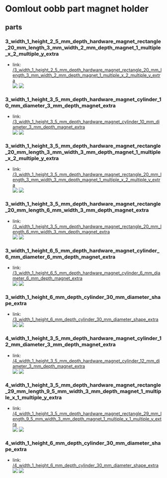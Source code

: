 # Oomlout oobb part magnet holder


## parts

### 3_width_1_height_2_5_mm_depth_hardware_magnet_rectangle_20_mm_length_3_mm_width_2_mm_depth_magnet_1_multiple_x_2_multiple_y_extra
* link: [/3_width_1_height_2_5_mm_depth_hardware_magnet_rectangle_20_mm_length_3_mm_width_2_mm_depth_magnet_1_multiple_x_2_multiple_y_extra](3_width_1_height_2_5_mm_depth_hardware_magnet_rectangle_20_mm_length_3_mm_width_2_mm_depth_magnet_1_multiple_x_2_multiple_y_extra)  
![](3_width_1_height_2_5_mm_depth_hardware_magnet_rectangle_20_mm_length_3_mm_width_2_mm_depth_magnet_1_multiple_x_2_multiple_y_extra/3dpr_300.png)  ![](3_width_1_height_2_5_mm_depth_hardware_magnet_rectangle_20_mm_length_3_mm_width_2_mm_depth_magnet_1_multiple_x_2_multiple_y_extra/image_300.jpg)
 

### 3_width_1_height_3_5_mm_depth_hardware_magnet_cylinder_10_mm_diameter_3_mm_depth_magnet_extra
* link: [/3_width_1_height_3_5_mm_depth_hardware_magnet_cylinder_10_mm_diameter_3_mm_depth_magnet_extra](3_width_1_height_3_5_mm_depth_hardware_magnet_cylinder_10_mm_diameter_3_mm_depth_magnet_extra)  
![](3_width_1_height_3_5_mm_depth_hardware_magnet_cylinder_10_mm_diameter_3_mm_depth_magnet_extra/3dpr_300.png)  ![](3_width_1_height_3_5_mm_depth_hardware_magnet_cylinder_10_mm_diameter_3_mm_depth_magnet_extra/image_300.jpg)
 

### 3_width_1_height_3_5_mm_depth_hardware_magnet_rectangle_20_mm_length_3_mm_width_3_mm_depth_magnet_1_multiple_x_2_multiple_y_extra
* link: [/3_width_1_height_3_5_mm_depth_hardware_magnet_rectangle_20_mm_length_3_mm_width_3_mm_depth_magnet_1_multiple_x_2_multiple_y_extra](3_width_1_height_3_5_mm_depth_hardware_magnet_rectangle_20_mm_length_3_mm_width_3_mm_depth_magnet_1_multiple_x_2_multiple_y_extra)  
![](3_width_1_height_3_5_mm_depth_hardware_magnet_rectangle_20_mm_length_3_mm_width_3_mm_depth_magnet_1_multiple_x_2_multiple_y_extra/3dpr_300.png)  ![](3_width_1_height_3_5_mm_depth_hardware_magnet_rectangle_20_mm_length_3_mm_width_3_mm_depth_magnet_1_multiple_x_2_multiple_y_extra/image_300.jpg)
 

### 3_width_1_height_3_5_mm_depth_hardware_magnet_rectangle_20_mm_length_6_mm_width_3_mm_depth_magnet_extra
* link: [/3_width_1_height_3_5_mm_depth_hardware_magnet_rectangle_20_mm_length_6_mm_width_3_mm_depth_magnet_extra](3_width_1_height_3_5_mm_depth_hardware_magnet_rectangle_20_mm_length_6_mm_width_3_mm_depth_magnet_extra)  
![](3_width_1_height_3_5_mm_depth_hardware_magnet_rectangle_20_mm_length_6_mm_width_3_mm_depth_magnet_extra/3dpr_300.png)  ![](3_width_1_height_3_5_mm_depth_hardware_magnet_rectangle_20_mm_length_6_mm_width_3_mm_depth_magnet_extra/image_300.jpg)
 

### 3_width_1_height_6_5_mm_depth_hardware_magnet_cylinder_6_mm_diameter_6_mm_depth_magnet_extra
* link: [/3_width_1_height_6_5_mm_depth_hardware_magnet_cylinder_6_mm_diameter_6_mm_depth_magnet_extra](3_width_1_height_6_5_mm_depth_hardware_magnet_cylinder_6_mm_diameter_6_mm_depth_magnet_extra)  
![](3_width_1_height_6_5_mm_depth_hardware_magnet_cylinder_6_mm_diameter_6_mm_depth_magnet_extra/3dpr_300.png)  ![](3_width_1_height_6_5_mm_depth_hardware_magnet_cylinder_6_mm_diameter_6_mm_depth_magnet_extra/image_300.jpg)
 

### 3_width_1_height_6_mm_depth_cylinder_30_mm_diameter_shape_extra
* link: [/3_width_1_height_6_mm_depth_cylinder_30_mm_diameter_shape_extra](3_width_1_height_6_mm_depth_cylinder_30_mm_diameter_shape_extra)  
![](3_width_1_height_6_mm_depth_cylinder_30_mm_diameter_shape_extra/3dpr_300.png)  ![](3_width_1_height_6_mm_depth_cylinder_30_mm_diameter_shape_extra/image_300.jpg)
 

### 4_width_1_height_3_5_mm_depth_hardware_magnet_cylinder_12_mm_diameter_3_mm_depth_magnet_extra
* link: [/4_width_1_height_3_5_mm_depth_hardware_magnet_cylinder_12_mm_diameter_3_mm_depth_magnet_extra](4_width_1_height_3_5_mm_depth_hardware_magnet_cylinder_12_mm_diameter_3_mm_depth_magnet_extra)  
![](4_width_1_height_3_5_mm_depth_hardware_magnet_cylinder_12_mm_diameter_3_mm_depth_magnet_extra/3dpr_300.png)  ![](4_width_1_height_3_5_mm_depth_hardware_magnet_cylinder_12_mm_diameter_3_mm_depth_magnet_extra/image_300.jpg)
 

### 4_width_1_height_3_5_mm_depth_hardware_magnet_rectangle_29_mm_length_9_5_mm_width_3_mm_depth_magnet_1_multiple_x_1_multiple_y_extra
* link: [/4_width_1_height_3_5_mm_depth_hardware_magnet_rectangle_29_mm_length_9_5_mm_width_3_mm_depth_magnet_1_multiple_x_1_multiple_y_extra](4_width_1_height_3_5_mm_depth_hardware_magnet_rectangle_29_mm_length_9_5_mm_width_3_mm_depth_magnet_1_multiple_x_1_multiple_y_extra)  
![](4_width_1_height_3_5_mm_depth_hardware_magnet_rectangle_29_mm_length_9_5_mm_width_3_mm_depth_magnet_1_multiple_x_1_multiple_y_extra/3dpr_300.png)  ![](4_width_1_height_3_5_mm_depth_hardware_magnet_rectangle_29_mm_length_9_5_mm_width_3_mm_depth_magnet_1_multiple_x_1_multiple_y_extra/image_300.jpg)
 

### 4_width_1_height_6_mm_depth_cylinder_30_mm_diameter_shape_extra
* link: [/4_width_1_height_6_mm_depth_cylinder_30_mm_diameter_shape_extra](4_width_1_height_6_mm_depth_cylinder_30_mm_diameter_shape_extra)  
![](4_width_1_height_6_mm_depth_cylinder_30_mm_diameter_shape_extra/3dpr_300.png)  ![](4_width_1_height_6_mm_depth_cylinder_30_mm_diameter_shape_extra/image_300.jpg)
 
